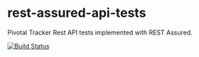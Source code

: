 # rest-assured-api-tests
Pivotal Tracker Rest API tests implemented with REST Assured.

[![Build Status](https://travis-ci.com/API-Automation-2021v1/rest-assured-api-tests.svg?branch=develop)](https://travis-ci.com/API-Automation-2021v1/rest-assured-api-tests)
